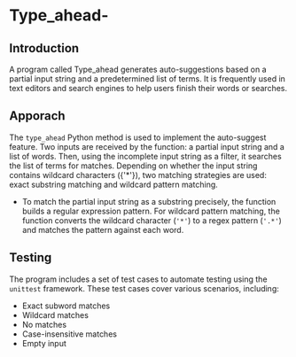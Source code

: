 # Type_ahead-

## Introduction
A program called Type_ahead generates auto-suggestions based on a partial input string and a predetermined list of terms. It is frequently used in text editors and search engines to help users finish their words or searches. 


## Apporach
The `type_ahead` Python method is used to implement the auto-suggest feature. Two inputs are received by the function: a partial input string and a list of words. Then, using the incomplete input string as a filter, it searches the list of terms for matches. Depending on whether the input string contains wildcard characters ({'*'}), two matching strategies are used: exact substring matching and wildcard pattern matching. 

- To match the partial input string as a substring precisely, the function builds a regular expression pattern.
For wildcard pattern matching, the function converts the wildcard character (`'*'`) to a regex pattern (`'.*'`) and matches the pattern against each word.

## Testing
The program includes a set of test cases to automate testing using the `unittest` framework. These test cases cover various scenarios, including:
- Exact subword matches
- Wildcard matches
- No matches
- Case-insensitive matches
- Empty input

